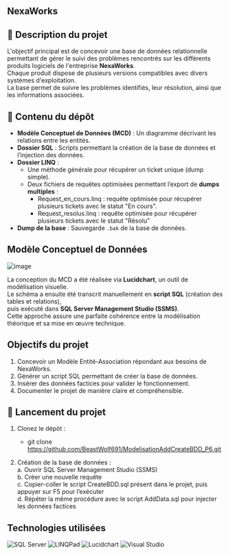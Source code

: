 ## NexaWorks 

## 📝 Description du projet  

L'objectif principal est de concevoir une base de données relationnelle permettant de gérer le suivi des problèmes rencontrés sur les différents produits logiciels de l'entreprise **NexaWorks**.  
Chaque produit dispose de plusieurs versions compatibles avec divers systèmes d'exploitation.  
La base permet de suivre les problèmes identifiés, leur résolution, ainsi que les informations associées.


## 📁 Contenu du dépôt  

- **Modèle Conceptuel de Données (MCD)** : Un diagramme décrivant les relations entre les entités.
- **Dossier SQL** : Scripts permettant la création de la base de données et l’injection des données.
- **Dossier LINQ** :
  - Une méthode générale pour récupérer un ticket unique (dump simple).
  - Deux fichiers de requêtes optimisées permettant l’export de **dumps multiples** :
    - Request_en_cours.linq : requête optimisée pour récupérer plusieurs tickets avec le statut "En cours".
    - Request_resolus.linq : requête optimisée pour récupérer plusieurs tickets avec le statut "Résolu"
- **Dump de la base** : Sauvegarde `.bak` de la base de données.


## Modèle Conceptuel de Données  

![image](https://github.com/user-attachments/assets/10f81e62-d52b-4e89-b2cd-b8bd57df6292)


La conception du MCD a été réalisée via **Lucidchart**, un outil de modélisation visuelle.  
Le schéma a ensuite été transcrit manuellement en **script SQL** (création des tables et relations),  
puis exécuté dans **SQL Server Management Studio (SSMS)**.  
Cette approche assure une parfaite cohérence entre la modélisation théorique et sa mise en œuvre technique.


## Objectifs du projet  

1. Concevoir un Modèle Entité-Association répondant aux besoins de NexaWorks.  
2. Générer un script SQL permettant de créer la base de données.  
3. Insérer des données factices pour valider le fonctionnement.  
4. Documenter le projet de manière claire et compréhensible.  


## 🚀 Lancement du projet  

1. Clonez le dépôt :
    - git clone https://github.com/BeastWolf691/ModelisationAddCreateBDD_P6.git

2. Création de la base de données :  
  a. Ouvrir SQL Server Management Studio (SSMS)  
  b. Créer une nouvelle requête  
  c. Copier-coller le script CreateBDD.sql présent dans le projet, puis appuyer sur F5 pour l’exécuter  
  d. Répéter la même procédure avec le script AddData.sql pour injecter les données factices  


## Technologies utilisées  

<p align="left"> 
  <img src="https://img.shields.io/badge/SQL%20Server-CC2927?style=for-the-badge&logo=microsoftsqlserver&logoColor=white" alt="SQL Server" /> 
  <img src="https://img.shields.io/badge/LINQPad-006400?style=for-the-badge&logo=data&logoColor=white" alt="LINQPad" /> 
  <img src="https://img.shields.io/badge/Lucidchart-FF8000?style=for-the-badge&logo=lucidchart&logoColor=white" alt="Lucidchart" /> 
  <img src="https://img.shields.io/badge/Visual%20Studio-5C2D91?style=for-the-badge&logo=visualstudio&logoColor=white" alt="Visual Studio"/> </p> 
  
